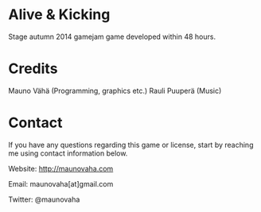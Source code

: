 Alive & Kicking
===============

Stage autumn 2014 gamejam game developed within 48 hours.


Credits
=======

Mauno Vähä (Programming, graphics etc.)
Rauli Puuperä (Music)


Contact
=========

If you have any questions regarding this game or license, start by reaching me using contact information below.

Website: http://maunovaha.com

Email: maunovaha[at]gmail.com

Twitter: @maunovaha